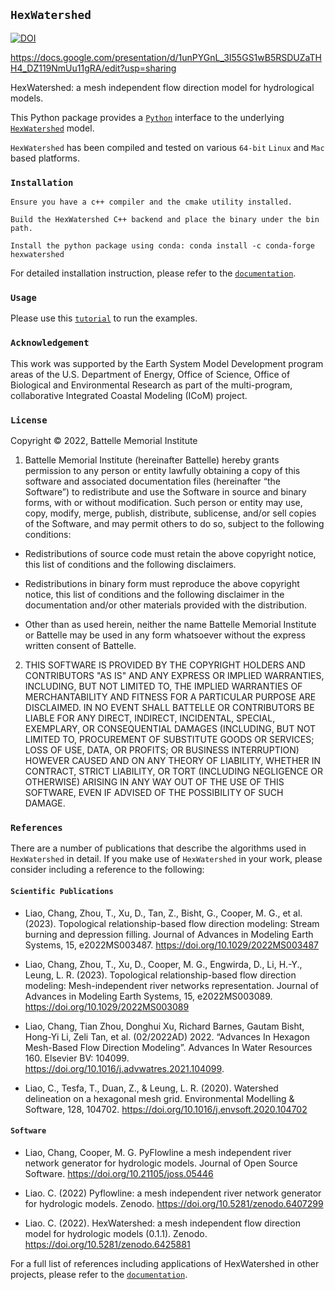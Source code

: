 ## `HexWatershed`

[![DOI](https://zenodo.org/badge/235201194.svg)](https://zenodo.org/badge/latestdoi/235201194)

https://docs.google.com/presentation/d/1unPYGnL_3I55GS1wB5RSDUZaTHH4_DZ119NmUu11gRA/edit?usp=sharing

HexWatershed: a mesh independent flow direction model for hydrological models.

This Python package provides a <a href="http://www.python.org">`Python`</a> interface to the underlying <a href="https://github.com/changliao1025/hexwatershed">`HexWatershed`</a> model.

`HexWatershed` has been compiled and tested on various `64-bit` `Linux` and `Mac` based platforms.

### `Installation`

    Ensure you have a c++ compiler and the cmake utility installed.

    Build the HexWatershed C++ backend and place the binary under the bin path.

    Install the python package using conda: conda install -c conda-forge hexwatershed

For detailed installation instruction, please refer to the <a href="https://hexwatershed.readthedocs.io/en/latest/">`documentation`</a>.

### `Usage`

Please use this <a href="https://github.com/changliao1025/hexwatershed_tutorial">`tutorial`</a> to run the examples.

### `Acknowledgement`

This work was supported by the Earth System Model Development program areas of the U.S. Department of Energy, Office of Science, Office of Biological and Environmental Research as part of the multi-program, collaborative Integrated Coastal Modeling (ICoM) project.

### `License`

Copyright © 2022, Battelle Memorial Institute

1. Battelle Memorial Institute (hereinafter Battelle) hereby grants permission to any person or entity lawfully obtaining a copy of this software and associated documentation files (hereinafter “the Software”) to redistribute and use the Software in source and binary forms, with or without modification. Such person or entity may use, copy, modify, merge, publish, distribute, sublicense, and/or sell copies of the Software, and may permit others to do so, subject to the following conditions:

* Redistributions of source code must retain the above copyright notice, this list of conditions and the following disclaimers.

* Redistributions in binary form must reproduce the above copyright notice, this list of conditions and the following disclaimer in the documentation and/or other materials provided with the distribution.

* Other than as used herein, neither the name Battelle Memorial Institute or Battelle may be used in any form whatsoever without the express written consent of Battelle.

2. THIS SOFTWARE IS PROVIDED BY THE COPYRIGHT HOLDERS AND CONTRIBUTORS "AS IS" AND ANY EXPRESS OR IMPLIED WARRANTIES, INCLUDING, BUT NOT LIMITED TO, THE IMPLIED WARRANTIES OF MERCHANTABILITY AND FITNESS FOR A PARTICULAR PURPOSE ARE DISCLAIMED. IN NO EVENT SHALL BATTELLE OR CONTRIBUTORS BE LIABLE FOR ANY DIRECT, INDIRECT, INCIDENTAL, SPECIAL, EXEMPLARY, OR CONSEQUENTIAL DAMAGES (INCLUDING, BUT NOT LIMITED TO, PROCUREMENT OF SUBSTITUTE GOODS OR SERVICES; LOSS OF USE, DATA, OR PROFITS; OR BUSINESS INTERRUPTION) HOWEVER CAUSED AND ON ANY THEORY OF LIABILITY, WHETHER IN CONTRACT, STRICT LIABILITY, OR TORT (INCLUDING NEGLIGENCE OR OTHERWISE) ARISING IN ANY WAY OUT OF THE USE OF THIS SOFTWARE, EVEN IF ADVISED OF THE POSSIBILITY OF SUCH DAMAGE.


### `References`

There are a number of publications that describe the algorithms used in `HexWatershed` in detail. If you make use of `HexWatershed` in your work, please consider including a reference to the following:


#### `Scientific Publications`

* Liao, Chang, Zhou, T., Xu, D., Tan, Z., Bisht, G., Cooper, M. G., et al. (2023). Topological relationship-based flow direction modeling: Stream burning and depression filling. Journal of Advances in Modeling Earth Systems, 15, e2022MS003487. https://doi.org/10.1029/2022MS003487

* Liao, Chang, Zhou, T., Xu, D., Cooper, M. G., Engwirda, D., Li, H.-Y., Leung, L. R. (2023). Topological relationship-based flow direction modeling: Mesh-independent river networks representation. Journal of Advances in Modeling Earth Systems, 15, e2022MS003089. https://doi.org/10.1029/2022MS003089

* Liao, Chang, Tian Zhou, Donghui Xu, Richard Barnes, Gautam Bisht, Hong-Yi Li, Zeli Tan, et al. (02/2022AD) 2022. “Advances In Hexagon Mesh-Based Flow Direction Modeling”. Advances In Water Resources 160. Elsevier BV: 104099.
https://doi.org/10.1016/j.advwatres.2021.104099.

* Liao, C., Tesfa, T., Duan, Z., & Leung, L. R. (2020). Watershed delineation on a hexagonal mesh grid. Environmental Modelling & Software, 128, 104702. https://doi.org/10.1016/j.envsoft.2020.104702


#### `Software`

* Liao, Chang, Cooper, M. G. PyFlowline a mesh independent river network generator for hydrologic models. Journal of Open Source Software. https://doi.org/10.21105/joss.05446

* Liao. C. (2022) Pyflowline: a mesh independent river network generator for hydrologic models. Zenodo.
https://doi.org/10.5281/zenodo.6407299

* Liao. C. (2022). HexWatershed: a mesh independent flow direction model for hydrologic models (0.1.1). Zenodo. https://doi.org/10.5281/zenodo.6425881


For a full list of references including applications of HexWatershed in other projects, please refer to the <a href="https://hexwatershed.readthedocs.io/en/latest/">`documentation`</a>.




